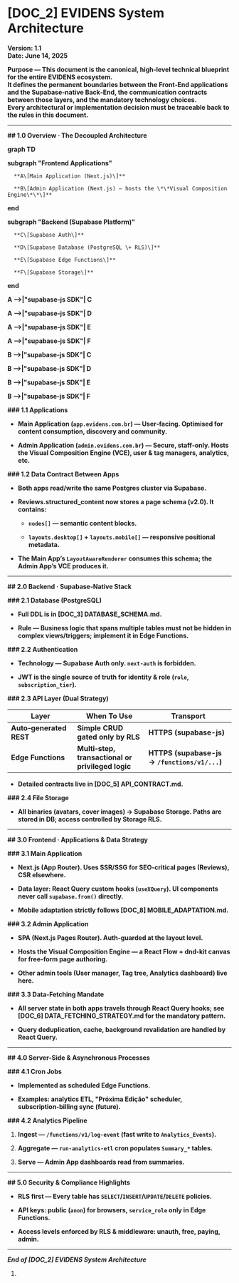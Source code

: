 # **\[DOC\_2\] EVIDENS System Architecture**

**Version: 1.1**  
 **Date: June 14, 2025**

**Purpose — This document is the canonical, high‑level technical blueprint for the entire EVIDENS ecosystem.**  
 **It defines the permanent boundaries between the Front‑End applications and the Supabase‑native Back‑End, the communication contracts between those layers, and the mandatory technology choices.**  
 **Every architectural or implementation decision must be traceable back to the rules in this document.**

---

**\#\# 1.0 Overview · The Decoupled Architecture**

**graph TD**

  **subgraph "Frontend Applications"**

      **A\[Main Application (Next.js)\]**

      **B\[Admin Application (Next.js) – hosts the \*\*Visual Composition Engine\*\*\]**

  **end**

  **subgraph "Backend (Supabase Platform)"**

      **C\[Supabase Auth\]**

      **D\[Supabase Database (PostgreSQL \+ RLS)\]**

      **E\[Supabase Edge Functions\]**

      **F\[Supabase Storage\]**

  **end**

  **A \--\>|"supabase‑js SDK"| C**

  **A \--\>|"supabase‑js SDK"| D**

  **A \--\>|"supabase‑js SDK"| E**

  **A \--\>|"supabase‑js SDK"| F**

  **B \--\>|"supabase‑js SDK"| C**

  **B \--\>|"supabase‑js SDK"| D**

  **B \--\>|"supabase‑js SDK"| E**

  **B \--\>|"supabase‑js SDK"| F**

**\#\#\# 1.1 Applications**

* **Main Application (`app.evidens.com.br`) — User‑facing. Optimised for content consumption, discovery and community.**

* **Admin Application (`admin.evidens.com.br`) — Secure, staff‑only. Hosts the Visual Composition Engine (VCE), user & tag managers, analytics, etc.**

**\#\#\# 1.2 Data Contract Between Apps**

* **Both apps read/write the same Postgres cluster via Supabase.**

* **Reviews.structured\_content now stores a page schema (v2.0). It contains:**

  * **`nodes[]` — semantic content blocks.**

  * **`layouts.desktop[]` \+ `layouts.mobile[]` — responsive positional metadata.**

* **The Main App’s `LayoutAwareRenderer` consumes this schema; the Admin App’s VCE produces it.**

---

**\#\# 2.0 Backend · Supabase‑Native Stack**

**\#\#\# 2.1 Database (PostgreSQL)**

* **Full DDL is in \[DOC\_3\] DATABASE\_SCHEMA.md.**

* **Rule — Business logic that spans multiple tables must not be hidden in complex views/triggers; implement it in Edge Functions.**

**\#\#\# 2.2 Authentication**

* **Technology — Supabase Auth only. `next-auth` is forbidden.**

* **JWT is the single source of truth for identity & role (`role`, `subscription_tier`).**

**\#\#\# 2.3 API Layer (Dual Strategy)**

| Layer | When To Use | Transport |
| ----- | ----- | ----- |
| **Auto‑generated REST** | **Simple CRUD gated only by RLS** | **HTTPS (supabase-js)** |
| **Edge Functions** | **Multi‑step, transactional or privileged logic** | **HTTPS (supabase-js → `/functions/v1/...`)** |

*   
  **Detailed contracts live in \[DOC\_5\] API\_CONTRACT.md.**

**\#\#\# 2.4 File Storage**

* **All binaries (avatars, cover images) → Supabase Storage. Paths are stored in DB; access controlled by Storage RLS.**

---

**\#\# 3.0 Frontend · Applications & Data Strategy**

**\#\#\# 3.1 Main Application**

* **Next.js (App Router). Uses SSR/SSG for SEO‑critical pages (Reviews), CSR elsewhere.**

* **Data layer: React Query custom hooks (`useXQuery`). UI components never call `supabase.from()` directly.**

* **Mobile adaptation strictly follows \[DOC\_8\] MOBILE\_ADAPTATION.md.**

**\#\#\# 3.2 Admin Application**

* **SPA (Next.js Pages Router). Auth‑guarded at the layout level.**

* **Hosts the Visual Composition Engine — a React Flow \+ dnd‑kit canvas for free‑form page authoring.**

* **Other admin tools (User manager, Tag tree, Analytics dashboard) live here.**

**\#\#\# 3.3 Data‑Fetching Mandate**

* **All server state in both apps travels through React Query hooks; see \[DOC\_6\] DATA\_FETCHING\_STRATEGY.md for the mandatory pattern.**

* **Query deduplication, cache, background revalidation are handled by React Query.**

---

**\#\# 4.0 Server‑Side & Asynchronous Processes**

**\#\#\# 4.1 Cron Jobs**

* **Implemented as scheduled Edge Functions.**

* **Examples: analytics ETL, "Próxima Edição" scheduler, subscription‑billing sync (future).**

**\#\#\# 4.2 Analytics Pipeline**

1. **Ingest — `/functions/v1/log-event` (fast write to `Analytics_Events`).**

2. **Aggregate — `run-analytics-etl` cron populates `Summary_*` tables.**

3. **Serve — Admin App dashboards read from summaries.**

---

**\#\# 5.0 Security & Compliance Highlights**

* **RLS first — Every table has `SELECT`/`INSERT`/`UPDATE`/`DELETE` policies.**

* **API keys: public (`anon`) for browsers, `service_role` only in Edge Functions.**

* **Access levels enforced by RLS & middleware: unauth, free, paying, admin.**

---

***End of \[DOC\_2\] EVIDENS System Architecture***

1. 